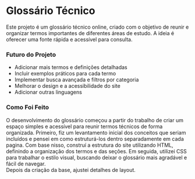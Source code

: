 # Glossário Técnico

Este projeto é um glossário técnico online, criado com o objetivo de reunir e organizar termos importantes de diferentes áreas de estudo. A ideia é oferecer uma fonte rápida e acessível para consulta.

### Futuro do Projeto
- Adicionar mais termos e definições detalhadas  
- Incluir exemplos práticos para cada termo  
- Implementar busca avançada e filtros por categoria  
- Melhorar o design e a acessibilidade do site
- Adicionar outras linguagens

### Como Foi Feito
O desenvolvimento do glossário começou a partir do trabalho de criar um espaço simples e acessível para reunir termos técnicos de forma organizada. Primeiro, fiz um levantamento inicial dos conceitos que seriam incluídos e pensei em como estruturá-los dentro separadamente em cada pagina.
Com base nisso, construí a estrutura do site utilizando HTML, definindo a organização dos termos e das seções. Em seguida, utilizei CSS para trabalhar o estilo visual, buscando deixar o glossário mais agradável e fácil de navegar.  
Depois da criação da base, ajustei detalhes de layout. 
